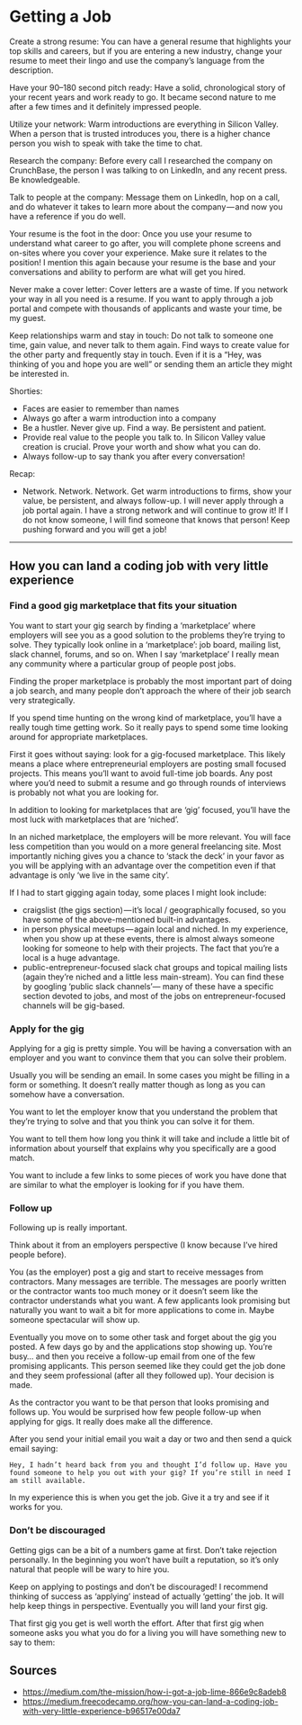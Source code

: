 # Getting a Job

Create a strong resume: You can have a general resume that highlights your top skills and careers, but if you are entering a new industry, change your resume to meet their lingo and use the company’s language from the description.

Have your 90–180 second pitch ready: Have a solid, chronological story of your recent years and work ready to go. It became second nature to me after a few times and it definitely impressed people.

Utilize your network: Warm introductions are everything in Silicon Valley. When a person that is trusted introduces you, there is a higher chance person you wish to speak with take the time to chat.

Research the company: Before every call I researched the company on CrunchBase, the person I was talking to on LinkedIn, and any recent press. Be knowledgeable.

Talk to people at the company: Message them on LinkedIn, hop on a call, and do whatever it takes to learn more about the company — and now you have a reference if you do well.

Your resume is the foot in the door: Once you use your resume to understand what career to go after, you will complete phone screens and on-sites where you cover your experience. Make sure it relates to the position! I mention this again because your resume is the base and your conversations and ability to perform are what will get you hired.

Never make a cover letter: Cover letters are a waste of time. If you network your way in all you need is a resume. If you want to apply through a job portal and compete with thousands of applicants and waste your time, be my guest.

Keep relationships warm and stay in touch: Do not talk to someone one time, gain value, and never talk to them again. Find ways to create value for the other party and frequently stay in touch. Even if it is a “Hey, was thinking of you and hope you are well” or sending them an article they might be interested in.

Shorties:

- Faces are easier to remember than names
- Always go after a warm introduction into a company
- Be a hustler. Never give up. Find a way. Be persistent and patient.
- Provide real value to the people you talk to. In Silicon Valley value creation is crucial. Prove your worth and show what you can do.
- Always follow-up to say thank you after every conversation!

Recap:

- Network. Network. Network. Get warm introductions to firms, show your value, be persistent, and always follow-up. I will never apply through a job portal again. I have a strong network and will continue to grow it! If I do not know someone, I will find someone that knows that person! Keep pushing forward and you will get a job!

---

## How you can land a coding job with very little experience

### Find a good gig marketplace that fits your situation

You want to start your gig search by finding a ‘marketplace’ where employers will see you as a good solution to the problems they’re trying to solve. They typically look online in a ‘marketplace’: job board, mailing list, slack channel, forums, and so on. When I say ‘marketplace’ I really mean any community where a particular group of people post jobs.

Finding the proper marketplace is probably the most important part of doing a job search, and many people don’t approach the where of their job search very strategically.

If you spend time hunting on the wrong kind of marketplace, you’ll have a really tough time getting work. So it really pays to spend some time looking around for appropriate marketplaces.

First it goes without saying: look for a gig-focused marketplace. This likely means a place where entrepreneurial employers are posting small focused projects. This means you’ll want to avoid full-time job boards. Any post where you’d need to submit a resume and go through rounds of interviews is probably not what you are looking for.

In addition to looking for marketplaces that are ‘gig’ focused, you’ll have the most luck with marketplaces that are ‘niched’.

In an niched marketplace, the employers will be more relevant. You will face less competition than you would on a more general freelancing site. Most importantly niching gives you a chance to ‘stack the deck’ in your favor as you will be applying with an advantage over the competition even if that advantage is only ‘we live in the same city’.

If I had to start gigging again today, some places I might look include:

- craigslist (the gigs section) — it’s local / geographically focused, so you have some of the above-mentioned built-in advantages.
- in person physical meetups — again local and niched. In my experience, when you show up at these events, there is almost always someone looking for someone to help with their projects. The fact that you’re a local is a huge advantage.
- public-entrepreneur-focused slack chat groups and topical mailing lists (again they’re niched and a little less main-stream). You can find these by googling ‘public slack channels’— many of these have a specific section devoted to jobs, and most of the jobs on entrepreneur-focused channels will be gig-based.

### Apply for the gig

Applying for a gig is pretty simple. You will be having a conversation with an employer and you want to convince them that you can solve their problem.

Usually you will be sending an email. In some cases you might be filling in a form or something. It doesn’t really matter though as long as you can somehow have a conversation.

You want to let the employer know that you understand the problem that they’re trying to solve and that you think you can solve it for them.

You want to tell them how long you think it will take and include a little bit of information about yourself that explains why you specifically are a good match.

You want to include a few links to some pieces of work you have done that are similar to what the employer is looking for if you have them.

### Follow up

Following up is really important.

Think about it from an employers perspective (I know because I’ve hired people before).

You (as the employer) post a gig and start to receive messages from contractors. Many messages are terrible. The messages are poorly written or the contractor wants too much money or it doesn’t seem like the contractor understands what you want. A few applicants look promising but naturally you want to wait a bit for more applications to come in. Maybe someone spectacular will show up.

Eventually you move on to some other task and forget about the gig you posted. A few days go by and the applications stop showing up. You’re busy… and then you receive a follow-up email from one of the few promising applicants. This person seemed like they could get the job done and they seem professional (after all they followed up). Your decision is made.

As the contractor you want to be that person that looks promising and follows up. You would be surprised how few people follow-up when applying for gigs. It really does make all the difference.

After you send your initial email you wait a day or two and then send a quick email saying:

`Hey, I hadn’t heard back from you and thought I’d follow up. Have you found someone to help you out with your gig? If you’re still in need I am still available.`

In my experience this is when you get the job. Give it a try and see if it works for you.

### Don’t be discouraged

Getting gigs can be a bit of a numbers game at first. Don’t take rejection personally. In the beginning you won’t have built a reputation, so it’s only natural that people will be wary to hire you.

Keep on applying to postings and don’t be discouraged! I recommend thinking of success as ‘applying’ instead of actually ‘getting’ the job. It will help keep things in perspective. Eventually you will land your first gig.

That first gig you get is well worth the effort. After that first gig when someone asks you what you do for a living you will have something new to say to them:

## Sources

- https://medium.com/the-mission/how-i-got-a-job-lime-866e9c8adeb8
- https://medium.freecodecamp.org/how-you-can-land-a-coding-job-with-very-little-experience-b96517e00da7
